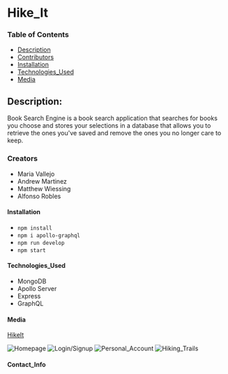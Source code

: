 # Hike_It


### Table of Contents

- [Description](#description)
- [Contributors](#contributors)
- [Installation](#installation)
- [Technologies_Used](#technologies_used)
- [Media](#media)

## Description:

Book Search Engine is a book search application that searches for books you choose and stores your selections in a database that allows you to retrieve the ones you've saved and remove the ones you no longer care to keep.

### Creators

- Maria Vallejo
- Andrew Martinez
- Matthew Wiessing
- Alfonso Robles

#### Installation

- `npm install`
- `npm i apollo-graphql`
- `npm run develop`
- `npm start`

#### Technologies_Used

- MongoDB
- Apollo Server
- Express
- GraphQL

#### Media

[HikeIt]()

![Homepage]()
![Login/Signup]()
![Personal_Account]()
![Hiking_Trails]()

#### Contact_Info


